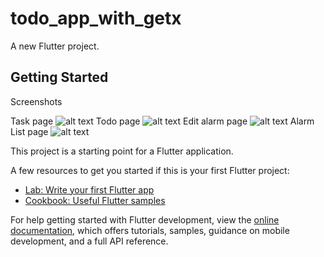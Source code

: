 # todo_app_with_getx

A new Flutter project.

## Getting Started

Screenshots

Task page
![alt text](https://github.com/trunnuyen/todo_app_with_getx/assets/images/screenshots/task_page.png?raw=true)
Todo page
![alt text](https://github.com/trunnuyen/todo_app_with_getx/assets/images/screenshots/todo_page.png?raw=true)
Edit alarm page
![alt text](https://github.com/trunnuyen/todo_app_with_getx/assets/images/screenshots/edit_alarm_page.png?raw=true)
Alarm List page
![alt text](https://github.com/trunnuyen/todo_app_with_getx/assets/images/screenshots/alarm_page.png?raw=true)


This project is a starting point for a Flutter application.

A few resources to get you started if this is your first Flutter project:

- [Lab: Write your first Flutter app](https://docs.flutter.dev/get-started/codelab)
- [Cookbook: Useful Flutter samples](https://docs.flutter.dev/cookbook)

For help getting started with Flutter development, view the
[online documentation](https://docs.flutter.dev/), which offers tutorials,
samples, guidance on mobile development, and a full API reference.
